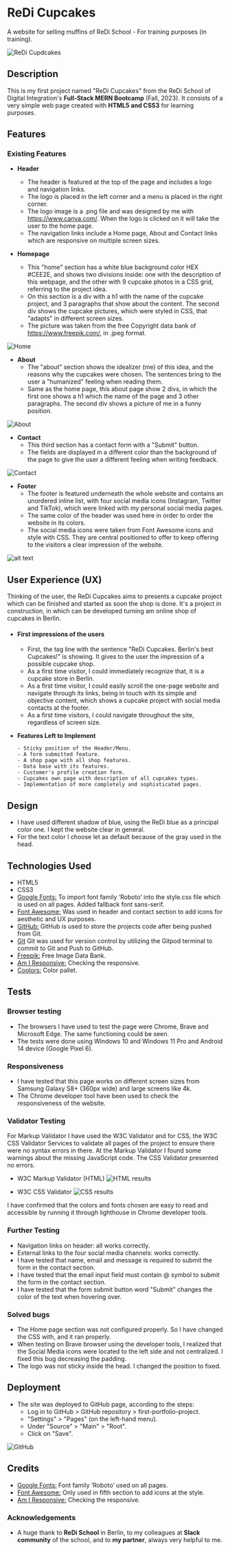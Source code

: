 # ReDi Cupcakes

A website for selling muffins of ReDi School - For training purposes (in training).

![ReDi Cupdcakes](assets/imgs/responsive_design.png)

## Description

This is my first project named "ReDi Cupcakes" from the ReDi School of Digital Integration's **Full-Stack MERN Bootcamp** (Fall, 2023).
It consists of a very simple web page created with **HTML5 and CSS3** for learning purposes.

## Features

### Existing Features

- **Header**

  - The header is featured at the top of the page and includes a logo and navigation links.
  - The logo is placed in the left corner and a menu is placed in the right corner.
  - The logo image is a .png file and was designed by me with https://www.canva.com/. When the logo is clicked on it will take the user to the home page.
  - The navigation links include a Home page, About and Contact links which are responsive on multiple screen sizes.

- **Homepage**
  - This "home" section has a white blue background color HEX #CEE2E, and shows two divisions inside: one with the description of this webpage, and the other with 9 cupcake photos in a CSS grid, referring to the project idea.
  - On this section is a div with a h1 with the name of the cupcake project, and 3 paragraphs that show about the content. The second div shows the cupcake pictures, which were styled in CSS, that "adapts" in different screen sizes.
  - The picture was taken from the free Copyright data bank of https://www.freepik.com/, in .jpeg format.

![Home](assets/imgs/home.png)

- **About**
  - The "about" section shows the idealizer (me) of this idea, and the reasons why the cupcakes were chosen. The sentences bring to the user a "humanized" feeling when reading them.
  - Same as the home page, this about page show 2 divs, in which the first one shows a h1 which the name of the page and 3 other paragraphs. The second div shows a picture of me in a funny position.

![About](assets/imgs/about_me.png)

- **Contact**
  - This third section has a contact form with a "Submit" button.
  - The fields are displayed in a different color than the background of the page to give the user a different feeling when writing feedback.

![Contact](assets/imgs/feedback.png)

- **Footer**
  - The footer is featured underneath the whole website and contains an unordered inline list, with four social media icons (Instagram, Twitter and TikTok), which were linked with my personal social media pages.
  - The same color of the header was used here in order to order the website in its colors.
  - The social media icons were taken from Font Awesome icons and style with CSS. They are central positioned to offer to keep offering to the visitors a clear impression of the website.

![alt text](assets/imgs/footer.png)

## User Experience (UX)

Thinking of the user, the ReDi Cupcakes aims to presents a cupcake project which can be finished and started as soon the shop is done. It's a project in construction, in which can be developed turning am online shop of cupcakes in Berlin.

- #### First impressions of the users

  - First, the tag line with the sentence "ReDi Cupcakes. Berlin's best Cupcakes!" is showing. It gives to the user the impression of a possible cupcake shop.
  - As a first time visitor, I could immediately recognize that, it is a cupcake store in Berlin.
  - As a first time visitor, I could easily scroll the one-page website and navigate through its links, being in touch with its simple and objective content, which shows a cupcake project with social media contacts at the footer.
  - As a first time visitors, I could navigate throughout the site, regardless of screen size.

- **Features Left to Implement**

      - Sticky position of the Header/Menu.
      - A form submitted feature.
      - A shop page with all shop features.
      - Data base with its features.
      - Customer's profile creation form.
      - Cupcakes own page with description of all cupcakes types.
      - Implementation of more completely and sophisticated pages.

## Design

- I have used different shadow of blue, using the ReDi blue as a principal color one. I kept the website clear in general.
- For the text color I choose let as default because of the gray used in the head.

## Technologies Used

- HTML5
- CSS3
- [Google Fonts:](https://fonts.google.com/) To import font family ’Roboto’ into the style.css file which is used on all pages.
  Added fallback font sans-serif.
- [Font Awesome:](https://fontawesome.com/) Was used in header and contact section to add icons for aesthetic and UX purposes.
- [GitHub:](https://github.com/) GitHub is used to store the projects code after being pushed from Git.
- [Git](https://git-scm.com/) Git was used for version control by utilizing the Gitpod terminal to commit to Git and Push to GitHub.
- [Freepik:](https://freepik.com/) Free Image Data Bank.
- [Am I Responsive:](http://ami.responsivedesign.is) Checking the responsive.
- [Coolors:](https://coolors.co/) Color pallet.

## Tests

### Browser testing

- The browsers I have used to test the page were Chrome, Brave and Microsoft Edge. The same functioning could be seen.
- The tests were done using Windows 10 and Windows 11 Pro and Android 14 device (Google Pixel 6).

### Responsiveness

- I have tested that this page works on different screen sizes from Samsung Galaxy S8+ (360px wide) and large screens like 4k.
- The Chrome developer tool have been used to check the responsiveness of the website.

### Validator Testing

For Markup Validator I have used the W3C Validator and for CSS, the W3C CSS Validator Services to validate all pages of the project to ensure there were no syntax errors in there. At the Markup Validator I found some warnings about the missing JavaScript code. The CSS Validator presented no errors.

- W3C Markup Validator (HTML)
  ![HTML results](assets/imgs/html_test.png)

- W3C CSS Validator
  ![CSS results](assets/imgs/css_test.png)

I have confirmed that the colors and fonts chosen are easy to read and accessible by running it through lighthouse in Chrome developer tools.

### Further Testing

- Navigation links on header: all works correctly.
- External links to the four social media channels: works correctly.
- I have tested that name, email and message is required to submit the form in the contact section.
- I have tested that the email input field must contain @ symbol to submit the form in the contact section.
- I have tested that the form submit button word "Submit" changes the color of the text when hovering over.

### Solved bugs

- The Home page section was not configured properly. So I have changed the CSS with, and it ran properly.
- When testing on Brave browser using the developer tools, I realized that the Social Media icons were located to the left side and not centralized. I fixed this bug decreasing the padding.
- The logo was not sticky inside the head. I changed the position to fixed.

## Deployment

- The site was deployed to GitHub page, according to the steps:
  - Log in to GitHub > GitHub repository > first-portfolio-project.
  - "Settings" > "Pages" (on the left-hand menu).
  - Under "Source" > "Main" > "Root".
  - Click on "Save".

![GitHub](assets/imgs/deploy.png)

## Credits

- [Google Fonts:](https://fonts.google.com/) Font family ’Roboto’ used on all pages.
- [Font Awesome:](https://fontawesome.com/) Only used in fifth section to add icons at the style.
- [Am I Responsive:](http://ami.responsivedesign.is) Checking the responsive.

### Acknowledgements

- A huge thank to **ReDi School** in Berlin, to my colleagues at **Slack community** of the school, and to **my partner**, always very helpful to me.
